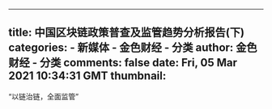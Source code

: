 
---
title: 中国区块链政策普查及监管趋势分析报告(下)
categories: 
    - 新媒体
    - 金色财经 - 分类
author: 金色财经 - 分类
comments: false
date: Fri, 05 Mar 2021 10:34:31 GMT
thumbnail: 
---

<div>   
“以链治链，全面监管”  
</div>
            